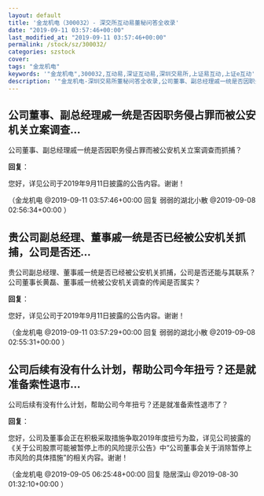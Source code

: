 ```yaml
---
layout: default
title: '金龙机电（300032）- 深交所互动易董秘问答全收录'
date: "2019-09-11 03:57:46+00:00"
last_modified_at: "2019-09-11 03:57:46+00:00"
permalink: /stock/sz/300032/
categories: szstock
cover: 
tags: "金龙机电"
keywords: '"金龙机电",300032,互动易,深证互动易,深圳交易所,上证易互动,上证e互动'
description: '"金龙机电-深圳交易所董秘问答全收录,公司董事、副总经理戚一统是否因职务侵占罪而被公安机关立案调查而抓捕？"'
---
```


## 公司董事、副总经理戚一统是否因职务侵占罪而被公安机关立案调查...

公司董事、副总经理戚一统是否因职务侵占罪而被公安机关立案调查而抓捕？

**回复**：

您好，详见公司于2019年9月11日披露的公告内容。谢谢！ 

（金龙机电  @2019-09-11 03:57:46+00:00 回复 弱弱的湖北小散  @2019-09-08 02:56:34+00:00 ）

## 贵公司副总经理、董事戚一统是否已经被公安机关抓捕，公司是否还...

贵公司副总经理、董事戚一统是否已经被公安机关抓捕，公司是否还能与其联系？公司董事长黄磊、董事戚一统被公安机关调查的传闻是否属实？

**回复**：

您好，详见公司于2019年9月11日披露的公告内容。谢谢！ 

（金龙机电  @2019-09-11 03:57:29+00:00 回复 弱弱的湖北小散  @2019-09-08 02:55:31+00:00 ）

## 公司后续有没有什么计划，帮助公司今年扭亏？还是就准备索性退市...

公司后续有没有什么计划，帮助公司今年扭亏？还是就准备索性退市了？

**回复**：

您好，公司及董事会正在积极采取措施争取2019年度扭亏为盈，详见公司披露的《关于公司股票可能被暂停上市的风险提示公告》中“公司董事会关于消除暂停上市风险的具体措施”的相关内容。谢谢！ 

（金龙机电  @2019-09-05 06:25:48+00:00 回复 隐居深山  @2019-08-30 01:32:10+00:00 ）

